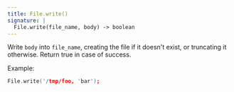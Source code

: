 ```yaml
---
title: File.write()
signature: |
  File.write(file_name, body) -> boolean
---
```


Write `body` into `file_name`, creating the file if it doesn't exist, or truncating it otherwise.
Return true in case of success.

Example:

```c
File.write('/tmp/foo, 'bar');
```
